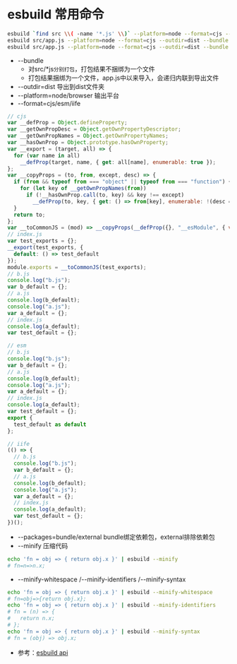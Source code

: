 # esbuild 常用命令
```bash
esbuild `find src \\( -name '*.js' \\)` --platform=node --format=cjs --outdir=dist --minify
esbuild src/app.js --platform=node --format=cjs --outdir=dist --bundle --minify --packages=external
esbuild src/app.js --platform=node --format=cjs --outdir=dist --bundle --minify-whitespace
```
- --bundle
  - 对src/*js`分别打包`，打包结果不捆绑为一个文件
  - 打包结果捆绑为一个文件，app.js中以来导入，会递归内联到导出文件
- --outdir=dist 导出到dist文件夹
- --platform=node/browser 输出平台
- --format=cjs/esm/iife
```js
// cjs
var __defProp = Object.defineProperty;
var __getOwnPropDesc = Object.getOwnPropertyDescriptor;
var __getOwnPropNames = Object.getOwnPropertyNames;
var __hasOwnProp = Object.prototype.hasOwnProperty;
var __export = (target, all) => {
  for (var name in all)
    __defProp(target, name, { get: all[name], enumerable: true });
};
var __copyProps = (to, from, except, desc) => {
  if (from && typeof from === "object" || typeof from === "function") {
    for (let key of __getOwnPropNames(from))
      if (!__hasOwnProp.call(to, key) && key !== except)
        __defProp(to, key, { get: () => from[key], enumerable: !(desc = __getOwnPropDesc(from, key)) || desc.enumerable });
  }
  return to;
};
var __toCommonJS = (mod) => __copyProps(__defProp({}, "__esModule", { value: true }), mod);
// index.js
var test_exports = {};
__export(test_exports, {
  default: () => test_default
});
module.exports = __toCommonJS(test_exports);
// b.js
console.log("b.js");
var b_default = {};
// a.js
console.log(b_default);
console.log("a.js");
var a_default = {};
// index.js
console.log(a_default);
var test_default = {};
```
```js
// esm
// b.js
console.log("b.js");
var b_default = {};
// a.js
console.log(b_default);
console.log("a.js");
var a_default = {};
// index.js
console.log(a_default);
var test_default = {};
export {
  test_default as default
};
```
```js
// iife
(() => {
  // b.js
  console.log("b.js");
  var b_default = {};
  // a.js
  console.log(b_default);
  console.log("a.js");
  var a_default = {};
  // index.js
  console.log(a_default);
  var test_default = {};
})();
```
- --packages=bundle/external bundle绑定依赖包，external排除依赖包
- --minify 压缩代码
```bash
echo 'fn = obj => { return obj.x }' | esbuild --minify
# fn=n=>n.x;
```
- --minify-whitespace /--minify-identifiers /--minify-syntax
```bash
echo 'fn = obj => { return obj.x }' | esbuild --minify-whitespace
# fn=obj=>{return obj.x};
echo 'fn = obj => { return obj.x }' | esbuild --minify-identifiers
# fn = (n) => {
#   return n.x;
# };
echo 'fn = obj => { return obj.x }' | esbuild --minify-syntax
# fn = (obj) => obj.x;
```

- 参考：[esbuild api](https://esbuild.github.io/api/#overview)
